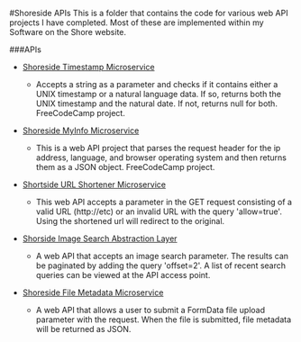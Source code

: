 #Shoreside APIs
  This is a folder that contains the code for various web API projects I have
  completed. Most of these are implemented within my Software on the Shore website.

###APIs
  * [Shoreside Timestamp Microservice](http://www.softwareontheshore.com/apis/timestamp/)
    * Accepts a string as a parameter and checks if it contains either a UNIX timestamp
      or a natural language data. If so, returns both the UNIX timestamp and the natural date.
      If not, returns null for both. FreeCodeCamp project.

  * [Shoreside MyInfo Microservice](http://www.softwareontheshore.com/apis/myinfo)
    * This is a web API project that parses the request header for the ip address, language,
      and browser operating system and then returns them as a JSON object. FreeCodeCamp project.

  * [Shortside URL Shortener Microservice](http://www.softwareontheshore.com/apis/urlshort/)
    * This web API accepts a parameter in the GET request consisting of a valid URL (http://etc)
      or an invalid URL with the query 'allow=true'. Using the shortened url will redirect to the original.

  * [Shorside Image Search Abstraction Layer](http://www.softwareontheshore.com/apis/imagesearch/)
    * A web API that accepts an image search parameter. The results can be paginated by adding the query
      'offset=2'. A list of recent search queries can be viewed at the API access point.

  * [Shoreside File Metadata Microservice](http://www.softwareontheshore.com/apis/filemeta/)
    * A web API that allows a user to submit a FormData file upload parameter with the request.
      When the file is submitted, file metadata will be returned as JSON.
